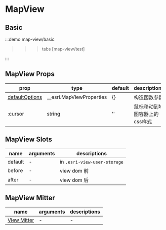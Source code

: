 # MapView

## Basic

:::demo 
map-view/basic
>>>tabs
[map-view/test]
>>>
:::



## MapView Props

|prop|type|default|descriptions|
|-|-|-|-|
|[defaultOptions](https://developers.arcgis.com/javascript/latest/api-reference/esri-views-MapView.html#constructors-summary)|__esri.MapViewProperties|{}|构造函数参数|
|:cursor|string|''|鼠标移动到地图容器上的css样式|

## MapView Slots
|name| arguments | descriptions |
| - | - | - |
| default | - | in `.esri-view-user-storage` |
| before | - | view dom 前 |
| after | - | view dom 后 |

## MapView Mitter

|name|arguments|descriptions|
| - | - | - |
|[View Mitter](./view.md#view-mitter)| - | - |

